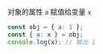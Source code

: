 对象的属性 `a` 赋值给变量 `x`

```javascript
const obj = { a: 1 };
const { a: x } = obj;
console.log(x); // 输出 1
```

